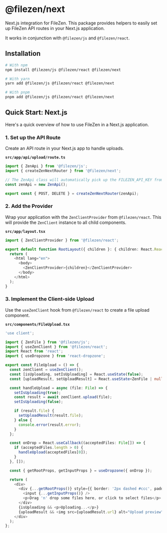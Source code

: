 # @filezen/next

Next.js integration for FileZen. This package provides helpers to easily set up FileZen API routes in your Next.js application.

It works in conjunction with `@filezen/js` and `@filezen/react`.

## Installation

```bash
# With npm
npm install @filezen/js @filezen/react @filezen/next

# With yarn
yarn add @filezen/js @filezen/react @filezen/next

# With pnpm
pnpm add @filezen/js @filezen/react @filezen/next
```

## Quick Start: Next.js

Here's a quick overview of how to use FileZen in a Next.js application.

### 1. Set up the API Route

Create an API route in your Next.js app to handle uploads.

**`src/app/api/upload/route.ts`**
```typescript
import { ZenApi } from '@filezen/js';
import { createZenNextRouter } from '@filezen/next';

// The ZenApi class will automatically pick up the FILEZEN_API_KEY from environment variables.
const zenApi = new ZenApi();

export const { POST, DELETE } = createZenNextRouter(zenApi);
```

### 2. Add the Provider

Wrap your application with the `ZenClientProvider` from `@filezen/react`. This will provide the `ZenClient` instance to all child components.

**`src/app/layout.tsx`**
```typescript
import { ZenClientProvider } from '@filezen/react';

export default function RootLayout({ children }: { children: React.ReactNode }) {
  return (
    <html lang="en">
      <body>
        <ZenClientProvider>{children}</ZenClientProvider>
      </body>
    </html>
  );
}
```

### 3. Implement the Client-side Upload

Use the `useZenClient` hook from `@filezen/react` to create a file upload component.

**`src/components/FileUpload.tsx`**
```typescript
'use client';

import { ZenFile } from '@filezen/js';
import { useZenClient } from '@filezen/react';
import React from 'react';
import { useDropzone } from 'react-dropzone';

export const FileUpload = () => {
  const zenClient = useZenClient();
  const [isUploading, setIsUploading] = React.useState(false);
  const [uploadResult, setUploadResult] = React.useState<ZenFile | null>(null);

  const handleUpload = async (file: File) => {
    setIsUploading(true);
    const result = await zenClient.upload(file);
    setIsUploading(false);

    if (result.file) {
      setUploadResult(result.file);
    } else {
      console.error(result.error);
    }
  };

  const onDrop = React.useCallback((acceptedFiles: File[]) => {
    if (acceptedFiles.length > 0) {
      handleUpload(acceptedFiles[0]);
    }
  }, []);

  const { getRootProps, getInputProps } = useDropzone({ onDrop });

  return (
    <div>
      <div {...getRootProps()} style={{ border: '2px dashed #ccc', padding: '20px', cursor: 'pointer' }}>
        <input {...getInputProps()} />
        <p>Drag 'n' drop some files here, or click to select files</p>
      </div>
      {isUploading && <p>Uploading...</p>}
      {uploadResult && <img src={uploadResult.url} alt="Upload preview" style={{ maxWidth: '200px' }} />}
    </div>
  );
}; 